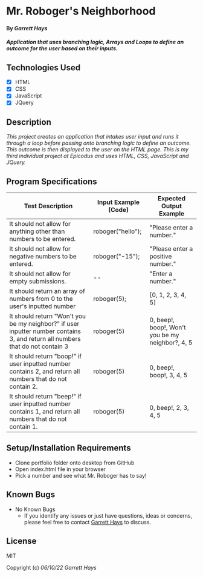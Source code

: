 # Mr. Roboger's Neighborhood

#### By _**Garrett Hays**_

#### _Application that uses branching logic, Arrays and Loops to define an outcome for the user based on their inputs._

## Technologies Used

- [x] HTML
- [x] CSS
- [x] JavaScript
- [x] JQuery

## Description

_This project creates an application that intakes user input and runs it through a loop before passing onto branching logic to define an outcome. This outcome is then displayed to the user on the HTML page. This is my third individual project at Epicodus and uses HTML, CSS, JavaScript and JQuery._

## Program Specifications

| Test Description  | Input Example (Code) | Expected Output Example |
| ------------- | ------------- | ------------- |
| It should not allow for anything other than numbers to be entered.  | roboger("hello");  | "Please enter a number."  |
| It should not allow for negative numbers to be entered.  | roboger("-15");  | "Please enter a positive number."  |
| It should not allow for empty submissions.  | --  | "Enter a number."  |
| It should return an array of numbers from 0 to the user's inputted number | roboger(5);  | [0, 1, 2, 3, 4, 5]  |
| It should return "Won't you be my neighbor?" if user inputter number contains 3, and return all numbers that do not contain 3 | roboger(5)  | 0, beep!, boop!, Won't you be my neighbor?, 4, 5 |
| It should return "boop!" if user inputted number contains 2, and return all numbers that do not contain 2.  | roboger(5)  | 0, beep!, boop!, 3, 4, 5 |
| It should return "beep!" if user inputted number contains 1, and return all numbers that do not contain 1.  | roboger(5)  | 0, beep!, 2, 3, 4, 5 |



## Setup/Installation Requirements

* Clone portfolio folder onto desktop from GitHub
* Open index.html file in your browser
* Pick a number and see what Mr. Roboger has to say!


## Known Bugs

* No Known Bugs
  - If you identify any issues or just have questions, ideas or concerns, please feel free to contact [Garrett Hays](mailto:GarrettLHays@gmail.com) to discuss.

## License

MIT

Copyright (c) _06/10/22_ _Garrett Hays_ 